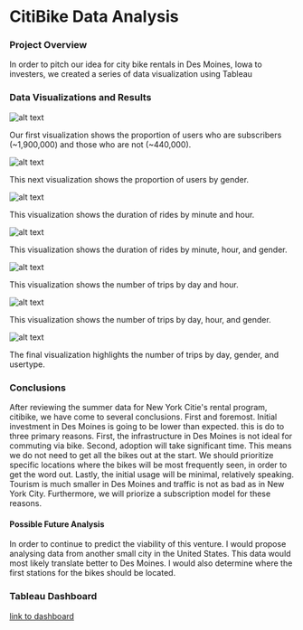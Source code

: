 # CitiBike Data Analysis
### Project Overview
In order to pitch our idea for city bike rentals in Des Moines, Iowa to investers, we created a series of data visualization using Tableau

### Data Visualizations and Results
![alt text](https://github.com/shaneabbley/bikesharing/blob/main/UserProportion.png)

Our first visualization shows the proportion of users who are subscribers (~1,900,000) and those who are not (~440,000).

![alt text](https://github.com/shaneabbley/bikesharing/blob/main/GenderProportion.png)

This next visualization shows the proportion of users by gender.

![alt text](https://github.com/shaneabbley/bikesharing/blob/main/CheckoutTimes.png)

This visualization shows the duration of rides by minute and hour.

![alt text](https://github.com/shaneabbley/bikesharing/blob/main/CheckoutTimesGender.png)

This visualization shows the duration of rides by minute, hour, and gender.

![alt text](https://github.com/shaneabbley/bikesharing/blob/main/TripsDayandHour.png)

This visualization shows the number of trips by day and hour.

![alt text](https://github.com/shaneabbley/bikesharing/blob/main/TripsWeekdayHourGender.png)

This visualization shows the number of trips by day, hour, and gender.

![alt text](https://github.com/shaneabbley/bikesharing/blob/main/TripsDayGenderUser.png)

The final visualization highlights the number of trips by day, gender, and usertype.

### Conclusions
After reviewing the summer data for New York Citie's rental program, citibike, we have come to several conclusions. First and foremost. Initial investment in Des Moines is going to be lower than expected. this is do to three primary reasons. First, the infrastructure in Des Moines is not ideal for commuting via bike. Second, adoption will take significant time. This means we do not need to get all the bikes out at the start. We should prioritize specific locations where the bikes will be most frequently seen, in order to get the word out. Lastly, the initial usage will be minimal, relatively speaking. Tourism is much smaller in Des Moines and traffic is not as bad as in New York City. Furthermore, we will priorize a subscription model for these reasons.

#### Possible Future Analysis
In order to continue to predict the viability of this venture. I would propose analysing data from another small city in the United States. This data would most likely translate better to Des Moines. I would also determine where the first stations for the bikes should be located.

### Tableau Dashboard
[link to dashboard](https://public.tableau.com/app/profile/shane.abbley/viz/Deliverable2VisualizationsfortheTripAnalysis/Story1?publish=yes)
